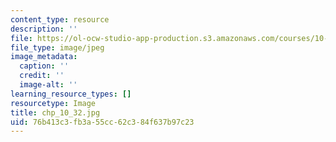 ```yaml
---
content_type: resource
description: ''
file: https://ol-ocw-studio-app-production.s3.amazonaws.com/courses/10-32-separation-processes-spring-2005/76b413c3fb3a55cc62c384f637b97c23_chp_10_32.jpg
file_type: image/jpeg
image_metadata:
  caption: ''
  credit: ''
  image-alt: ''
learning_resource_types: []
resourcetype: Image
title: chp_10_32.jpg
uid: 76b413c3-fb3a-55cc-62c3-84f637b97c23
---
```

